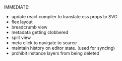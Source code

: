 IMMEDIATE:


* update react compiler to translate css props to SVG
* flex layout
* breadcrumb view
* metadata getting clobbered
* split view
* meta click to navigate to source
* maintain history on editor state. (used for syncing)
* prohibit instance layers from being deleted